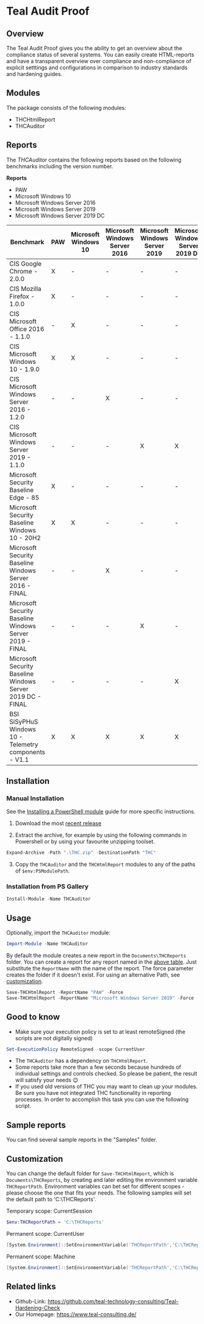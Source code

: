 # Teal Audit Proof
## Overview

The Teal Audit Proof gives you the ability to get an overview about the compliance
status of several systems. You can easily create HTML-reports and have a transparent overview over
compliance and non-compliance of explicit setttings and configurations in comparison to industry
standards and hardening guides. 

## Modules

The package consists of the following modules:

* THCHtmlReport
* THCAuditor

## Reports

The *THCAuditor* contains the following reports based on the following benchmarks including the version number. 

**Reports**
* PAW
* Microsoft Windows 10
* Microsoft Windows Server 2016
* Microsoft Windows Server 2019
* Microsoft Windows Server 2019 DC

Benchmark | PAW | Microsoft Windows 10 | Microsoft Windows Server 2016 | Microsoft Windows Server 2019 | Microsoft Windows Server 2019 DC 
--------- | -----| --- | -- | --- | -- 
CIS Google Chrome - 2.0.0 | X | - | - | - | - 
CIS Mozilla Firefox - 1.0.0 | X | - | - | - | - 
CIS Microsoft Office 2016 - 1.1.0 | - | X | - | - | - 
CIS Microsoft Windows 10 - 1.9.0| X | X | - | - | -
CIS Microsoft Windows Server 2016 - 1.2.0 | - | - | X | - | - 
CIS Microsoft Windows Server 2019 - 1.1.0 | - | - | - | X | X
Microsoft Security Baseline Edge - 85 | X | - | - | - | - 
Microsoft Security Baseline Windows 10 - 20H2 | X | X | - | - | - 
Microsoft Security Baseline Windows Server 2016 - FINAL | - | - | X | - | -
Microsoft Security Baseline Windows Server 2019 - FINAL | - | - | - | X | -
Microsoft Security Baseline Windows Server 2019 DC - FINAL | - | - | - | - | X
BSI SiSyPHuS Windows 10 - Telemetry components - V1.1 | X | X | X | X | X


## Installation

### Manual Installation

See the [Installing a PowerShell module](https://docs.microsoft.com/en-us/powershell/scripting/developer/module/installing-a-powershell-module) guide for more specific instructions.

1. Download the most [recent release](https://github.com/teal-technology-consulting/Audit-Test-Automation/releases/latest)

2. Extract the archive, for example by using the following commands in Powershell or by using your favourite unzipping toolset.

```Powershell
Expand-Archive -Path ".\THC.zip" -DestinationPath "THC"
```
3. Copy the `THCAuditor` and the `THCHtmlReport` modules to any of the paths of `$env:PSModulePath`.

### Installation from PS Gallery

```Powershell
Install-Module -Name THCAuditor
```

## Usage

Optionally, import the `THCAuditor` module:

```Powershell
Import-Module -Name THCAuditor
```

By default the module creates a new report in the `Documents\THCReports` folder. You can create a report for any report named in the [above table](#reports). Just substitute the `ReportName` with the name of the report.
The force parameter creates the folder if it doesn't exist. For using an alternative Path, see [customization](#customization).

```Powershell
Save-THCHtmlReport -ReportName "PAW" -Force
Save-THCHtmlReport -ReportName "Microsoft Windows Server 2019" -Force
```

## Good to know

* Make sure your execution policy is set to at least remoteSigned (the scripts are not digitally signed)

```powershell
Set-ExecutionPolicy RemoteSigned -scope CurrentUser
```

* The `THCAuditor` has a dependency on `THCHtmlReport`.
* Some reports take more than a few seconds because hundreds of individual settings and controls checked. So please be patient, the result will satisfy your needs 😉
* If you used old versions of THC you may want to clean up your modules. Be sure you have not integrated THC functionality in reporting processes. In order to accomplish this task you can use the following script.


## Sample reports

You can find several sample reports in the "Samples" folder.

## Customization

You can change the default folder for `Save-THCHtmlReport`, which is `Documents\THCReports`, by creating and later editing the environment variable `THCReportPath`. 
Environment variables can bet set for different scopes - please choose the one that fits your needs. The following samples will set the default path to 'C:\THCReports'.

Temporary scope: CurrentSession
```Powershell
$env:THCReportPath = 'C:\THCReports'
```

Permanent scope: CurrentUser
```Powershell
[System.Environment]::SetEnvironmentVariable('THCReportPath','C:\THCReports',[System.EnvironmentVariableTarget]::User)
```
Permanent scope: Machine
```Powershell
[System.Environment]::SetEnvironmentVariable('THCReportPath','C:\THCReports',[System.EnvironmentVariableTarget]::Machine)
```

 ## Related links

* Github-Link: https://github.com/teal-technology-consulting/Teal-Hardening-Check
* Our Homepage: https://www.teal-consulting.de/
